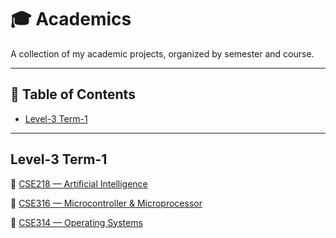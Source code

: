 # 🎓 Academics

A collection of my academic projects, organized by semester and course.

---

## 📑 Table of Contents

- [Level-3 Term-1](#3-1)

---

## Level-3 Term-1
 
🔗 [CSE218 — Artificial Intelligence ](https://github.com/Nakib-Arman/CSE218---ArtificialIntelligence)

🔗 [CSE316 — Microcontroller & Microprocessor ](https://github.com/Nakib-Arman/CSE214---OperatingSystem)

🔗 [CSE314 — Operating Systems ](https://github.com/Nakib-Arman/CSE214---OperatingSystem)
